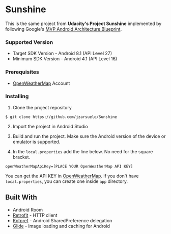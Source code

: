 # Sunshine

This is the same project from <b>Udacity's Project Sunshine</b> implemented by following Google's [MVP Android Architecture Blueprint](https://github.com/googlesamples/android-architecture/tree/todo-mvp/). 


### Supported Version

- Target SDK Version - Android 8.1 (API Level 27)
- Minimum SDK Version - Android 4.1 (API Level 16)

### Prerequisites

* [OpenWeatherMap](https://openweathermap.org) Account

### Installing

1. Clone the project repository

```
$ git clone https://github.com/jzarsuelo/Sunshine
```

2. Import the project in Android Studio

3. Build and run the project. Make sure the Android version of the device or emulator is supported.

4. In the `local.properties` add the line below. No need for the square bracket.

```
openWeatherMapApiKey=[PLACE YOUR OpenWeatherMap API KEY]
```

You can get the API KEY in [OpenWeatherMap](https://openweathermap.org). If you don't have `local.properties`, you can create one inside `app` directory.


## Built With

* Android Room
* [Retrofit](https://github.com/square/retrofit) - HTTP client
* [Kotpref](https://github.com/chibatching/Kotpref) - Android SharedPreference delegation
* [Glide](https://github.com/bumptech/glide) - Image loading and caching for Android


